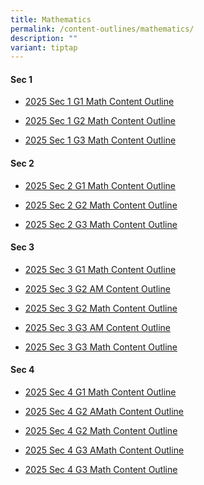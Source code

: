 ```yaml
---
title: Mathematics
permalink: /content-outlines/mathematics/
description: ""
variant: tiptap
---
```

<h4>Sec 1</h4>
<ul data-tight="true" class="tight">
<li>
<p><a href="/files/Content Outlines for Maths/Sec_1_G1_Math_Content_Outline_2025.pdf" rel="noopener noreferrer nofollow" target="_blank">2025 Sec 1 G1 Math Content Outline</a>
</p>
</li>
<li>
<p><a href="/files/Content Outlines for Maths/Sec_1_G2_Math_Content_outline_2025.pdf" rel="noopener noreferrer nofollow" target="_blank">2025 Sec 1 G2 Math Content Outline</a>
</p>
</li>
<li>
<p><a href="/files/Content Outlines for Maths/Sec_1_G3_Math_Content_Outline_2025.pdf" rel="noopener noreferrer nofollow" target="_blank">2025 Sec 1 G3 Math Content Outline</a>
</p>
</li>
</ul>
<h4>Sec 2</h4>
<ul data-tight="true" class="tight">
<li>
<p><a href="/files/Content Outlines for Maths/Sec_2_G1_Math_Content_Outline_2025.pdf" rel="noopener noreferrer nofollow" target="_blank">2025 Sec 2 G1 Math Content Outline</a>
</p>
</li>
<li>
<p><a href="/files/Content Outlines for Maths/Sec_2_G2_Math_Content_Outline_2025.pdf" rel="noopener noreferrer nofollow" target="_blank">2025 Sec 2 G2 Math Content Outline</a>
</p>
</li>
<li>
<p><a href="/files/Content Outlines for Maths/Sec_2_G3_Content_Outline_2025.pdf" rel="noopener noreferrer nofollow" target="_blank">2025 Sec 2 G3 Math Content Outline</a>
</p>
</li>
</ul>
<h4>Sec 3</h4>
<ul data-tight="true" class="tight">
<li>
<p><a href="/files/Content Outlines for Maths/Sec_3_G1_Math_Content_Outline_2025.pdf" rel="noopener noreferrer nofollow" target="_blank">2025 Sec 3 G1 Math Content Outline</a>
</p>
</li>
<li>
<p><a href="/files/Content Outlines for Maths/Sec_3_G2_AMath_Content_Outline_2025.pdf" rel="noopener noreferrer nofollow" target="_blank">2025 Sec 3 G2 AM Content Outline</a>
</p>
</li>
<li>
<p><a href="/files/Content Outlines for Maths/Sec_3_G2_Math_Content_Outline_2025.pdf" rel="noopener noreferrer nofollow" target="_blank">2025 Sec 3 G2 Math Content Outline</a>
</p>
</li>
<li>
<p><a href="/files/Content Outlines for Maths/Sec_3_G3_AMath_Content_Outline_2025.pdf" rel="noopener noreferrer nofollow" target="_blank">2025 Sec 3 G3 AM Content Outline</a>
</p>
</li>
<li>
<p><a href="/files/Content Outlines for Maths/Sec_3_G3_Math_Content_Outline_2025.pdf" rel="noopener noreferrer nofollow" target="_blank">2025 Sec 3 G3 Math Content Outline</a>
</p>
</li>
</ul>
<h4>Sec 4</h4>
<ul data-tight="true" class="tight">
<li>
<p><a href="/files/Content Outlines for Maths/Sec_4_G1_Math_Content_Outline_2025.pdf" rel="noopener noreferrer nofollow" target="_blank">2025 Sec 4 G1 Math Content Outline</a>
</p>
</li>
<li>
<p><a href="/files/Content Outlines for Maths/Sec_4_G2_AMath_Content_Outline_2025.pdf" rel="noopener noreferrer nofollow" target="_blank">2025 Sec 4 G2 AMath Content Outline</a>
</p>
</li>
<li>
<p><a href="/files/Content Outlines for Maths/Sec_4_G2_Math_Content_Outline_2025.pdf" rel="noopener noreferrer nofollow" target="_blank">2025 Sec 4 G2 Math Content Outline</a>
</p>
</li>
<li>
<p><a href="/files/Content Outlines for Maths/Sec_4_G3_AMath_Content_Outline_2025.pdf" rel="noopener noreferrer nofollow" target="_blank">2025 Sec 4 G3 AMath Content Outline</a>
</p>
</li>
<li>
<p><a href="/files/Content Outlines for Maths/Sec_4_G3_Math_Content_Outline_2025.pdf" rel="noopener noreferrer nofollow" target="_blank">2025 Sec 4 G3 Math Content Outline</a>
</p>
</li>
</ul>
<p></p>